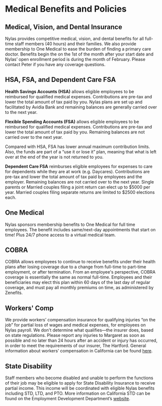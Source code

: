 # Medical Benefits and Policies

## Medical, Vision, and Dental Insurance 

Nylas provides competitive medical, vision, and dental benefits for all full-time staff members (40 hours) and their families. We also provide membership to One Medical to ease the burden of finding a primary care doctor. Benefits begin the on the 1st of the month after your start date and Nylas’ open enrollment period is during the month of February. Please contact Peter if you have any coverage questions.

## HSA, FSA, and Dependent Care FSA

**Health Savings Accounts (HSA)** allows eligible employees to be reimbursed for qualified medical expenses. Contributions are pre-tax and lower the total amount of tax paid by you. Nylas plans are set up and facilitated by Avidia Bank and remaining balances are generally carried over to the next year.

**Flexible Spending Accounts (FSA)** allows eligible employees to be reimbursed for qualified medical expenses. Contributions are pre-tax and lower the total amount of tax paid by you. Remaining balances are not carried over to the next year.

Compared with HSA, FSA has lower annual maximum contribution limits. Also, the funds are part of a “use it or lose it” plan, meaning that what is left over at the end of the year is not returned to you.

**Dependent Care FSA** reimburses eligible employees for expenses to care for dependents while they are  at work (e.g. Daycares). Contributions are pre-tax and lower the total amount of tax paid by employees and the employer. Remaining balances are not carried over to the next year. Single parents or Married couples filing a joint return can elect up to $5000 per year. Married couples filing separate returns are limited to $2500 elections each.

## One Medical             

Nylas sponsors membership benefits to One Medical for full time employees. The benefit includes same/next-day appointments that start on time! Plus 24/7 phone access to a virtual medical team.

## COBRA

COBRA allows employees to continue to receive benefits under their health plans after losing coverage due to a change from full-time to part-time employment, or after termination. From an employee's perspective, COBRA coverage is essentially the same as normal full-time. Employees and their beneficiaries may elect this plan within 60 days of the last day of regular coverage, and must pay all monthly premiums on time, as administered by Zenefits.

## Workers' Comp

We provide workers’ compensation insurance for qualifying injuries “on the job” for partial loss of wages and medical expenses, for employees on Nylas payroll. We don't determine what qualifies—the insurer does, based on state regulations. Please report any injuries to Margaret as soon as possible and no later than 24 hours after an accident or injury has occurred, in order to meet the requirements of our insurer, The Hartford. General information about workers’ compensation in California can be found [here](http://www.dir.ca.gov/dwc/dwc_home_page.htm).          

## State Disability

Staff members who become disabled and unable to perform the functions of their job may be eligible to apply for State Disability Insurance to receive partial income. This income will be coordinated with eligible Nylas benefits including STD, LTD, and PTO. More information on California STD can be found on the Employment Development Department’s [website](http://www.edd.ca.gov/Disability/). 

